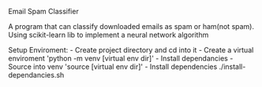 Email Spam Classifier

A program that can classify downloaded emails as spam or ham(not spam).
Using scikit-learn lib to implement a neural network algorithm

Setup Enviroment:
	- Create project directory and cd into it
	- Create a virtual enviroment 'python -m venv [virtual env dir]'
	- Install dependancies
	- Source into venv 'source [virtual env dir]'
	- Install dependencies ./install-dependancies.sh
